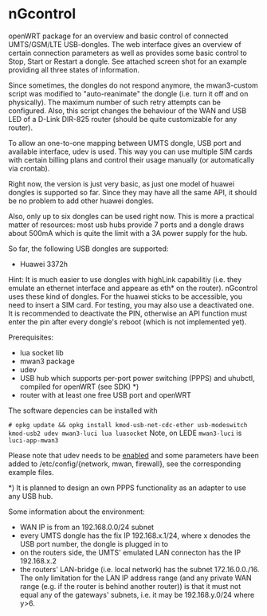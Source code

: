 # nGcontrol
openWRT package for an overview and basic control of connected UMTS/GSM/LTE USB-dongles. The web interface gives an overview of certain connection parameters as well as provides some basic control to Stop, Start or Restart a dongle. See attached screen shot for an example providing all three states of information.

Since sometimes, the dongles do not respond anymore, the mwan3-custom script was modified to "auto-reanimate" the dongle (i.e. turn it off and on physically). The maximum number of such retry attempts can be configured. Also, this script changes the behaviour of the WAN and USB LED of a D-Link DIR-825 router (should be quite customizable for any router).

To allow an one-to-one mapping between UMTS dongle, USB port and available interface, udev is used. This way you can use multiple SIM cards with certain billing plans and control their usage manually (or automatically via crontab).  

Right now, the version is just very basic, as just one model of huawei dongles is supported so far. Since they may have all the same API, it should be no problem to add other huawei dongles.

Also, only up to six dongles can be used right now. This is more a practical matter of resources: most usb hubs provide 7 ports and a dongle draws about 500mA which is quite the limit with a 3A power supply for the hub.



So far, the following USB dongles are supported:
  - Huawei 3372h

Hint: It is much easier to use dongles with highLink capabilitiy (i.e. they emulate an ethernet interface and appeare as eth* on the router). nGcontrol uses these kind of dongles. For the huawei sticks to be accessible, you need to insert a SIM card. For testing, you may also use a deactivated one. It is recommended to deactivate the PIN, otherwise an API function must enter the pin after every dongle's reboot (which is not implemented yet).
  

Prerequisites: 
  - lua socket lib
  - mwan3 package
  - udev
  - USB hub which supports per-port power switching (PPPS) and uhubctl, compiled for openWRT (see SDK) *)
  - router with at least one free USB port and openWRT

The software depencies can be installed with

 `# opkg update && opkg install kmod-usb-net-cdc-ether usb-modeswitch kmod-usb2 udev mwan3-luci lua luasocket`
Note, on LEDE `mwan3-luci` is `luci-app-mwan3`
 
Please note that udev needs to be [enabled](https://forum.openwrt.org/viewtopic.php?pid=135961#p135961) and some parameters have been added to /etc/config/{network, mwan, firewall}, see the corresponding example files.


*) It is planned to design an own PPPS functionality as an adapter to use any USB hub.

Some information about the environment:
  - WAN IP is from an 192.168.0.0/24 subnet
  - every UMTS dongle has the fix IP 192.168.x.1/24, where x denodes the USB port number, the dongle is plugged in to
  - on the routers side, the UMTS' emulated LAN connecton has the IP 192.168.x.2
  - the routers' LAN-bridge (i.e. local network) has the subnet 172.16.0.0./16. The only limitation for the LAN IP address range (and any private WAN range (e.g. if the router is behind another router)) is that it must not equal any of the gateways' subnets, i.e. it may be 192.168.y.0/24 where y>6.
